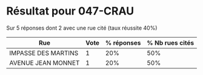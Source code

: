 # Résultat pour 047-CRAU

Sur 5 réponses dont 2 avec une rue cité (taux réussite 40%)

| Rue | Vote | % réponses | % Nb rues cités|
|-----|------|------------|----------------|
| IMPASSE DES MARTINS | 1 | 20% | 50%|
| AVENUE JEAN MONNET | 1 | 20% | 50%|
